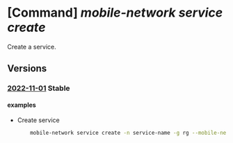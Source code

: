 # [Command] _mobile-network service create_

Create a service.

## Versions

### [2022-11-01](/Resources/mgmt-plane/L3N1YnNjcmlwdGlvbnMve30vcmVzb3VyY2Vncm91cHMve30vcHJvdmlkZXJzL21pY3Jvc29mdC5tb2JpbGVuZXR3b3JrL21vYmlsZW5ldHdvcmtzL3t9L3NlcnZpY2VzL3t9/2022-11-01.xml) **Stable**

<!-- mgmt-plane /subscriptions/{}/resourcegroups/{}/providers/microsoft.mobilenetwork/mobilenetworks/{}/services/{} 2022-11-01 -->

#### examples

- Create service
    ```bash
        mobile-network service create -n service-name -g rg --mobile-network-name mobile-network-name --pcc-rules "[{ruleName:default-rule,rulePrecedence:10,serviceDataFlowTemplates:[{templateName:IP-to-server,direction:Uplink,protocol:[ip],remoteIpList:[10.3.4.0/24]}]}]" --service-precedence 10
    ```
